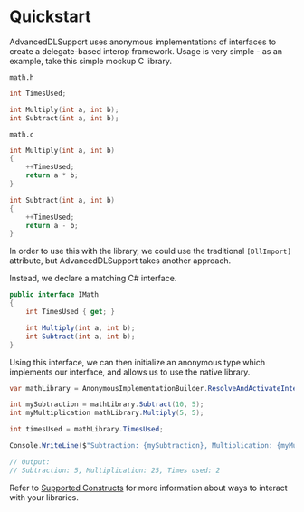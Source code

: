 Quickstart
==========

AdvancedDLSupport uses anonymous implementations of interfaces to
create a delegate-based interop framework. Usage is very simple - as an
example, take this simple mockup C library.

`math.h`
```c
int TimesUsed;

int Multiply(int a, int b);
int Subtract(int a, int b);
```
`math.c`
```c
int Multiply(int a, int b)
{
    ++TimesUsed;
    return a * b;
}

int Subtract(int a, int b)
{
    ++TimesUsed;
    return a - b;
}
```

In order to use this with the library, we could use the traditional
`[DllImport]` attribute, but AdvancedDLSupport takes another approach.

Instead, we declare a matching C# interface.

```cs
public interface IMath
{
    int TimesUsed { get; }

    int Multiply(int a, int b);
    int Subtract(int a, int b);
}
```

Using this interface, we can then initialize an anonymous type which
implements our interface, and allows us to use the native library.

```cs
var mathLibrary = AnonymousImplementationBuilder.ResolveAndActivateInterface<IMath>(LibraryName);

int mySubtraction = mathLibrary.Subtract(10, 5);
int myMultiplication mathLibrary.Multiply(5, 5);

int timesUsed = mathLibrary.TimesUsed;

Console.WriteLine($"Subtraction: {mySubtraction}, Multiplication: {myMultiplication}, Times used: {timesUsed}");

// Output:
// Subtraction: 5, Multiplication: 25, Times used: 2

```

Refer to [Supported Constructs](supported_constructs.md) for more
information about ways to interact with your libraries.